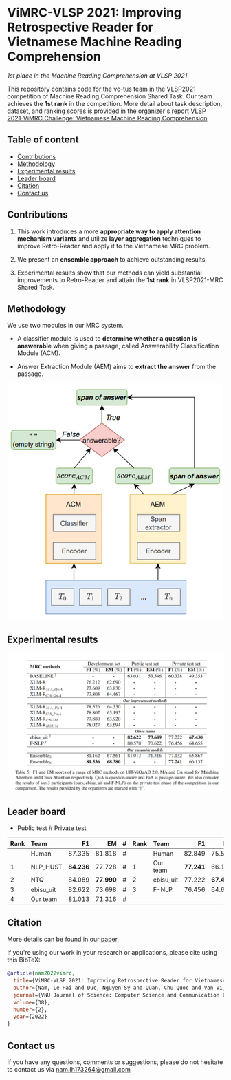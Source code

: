 # ViMRC-VLSP 2021: Improving Retrospective Reader for Vietnamese Machine Reading Comprehension
*1st place in the Machine Reading Comprehension at VLSP 2021*

This repository contains code for the vc-tus team in the [VLSP2021](https://vlsp.org.vn/vlsp2021) competition of Machine Reading Comprehension Shared Task. Our team achieves the **1st rank** in the competition. More detail about task description, dataset, and ranking scores is provided in the organizer's report [VLSP 2021-ViMRC Challenge: Vietnamese Machine Reading Comprehension](https://jcsce.vnu.edu.vn/index.php/jcsce/article/view/340). 

## Table of content
- [Contributions](#contributions)
- [Methodology](#methodology)
- [Experimental results](#experiment-results)
- [Leader board](#leader-board)
- [Citation](#citation)
- [Contact us](#contact-us)

## Contributions

1. This work introduces a more **appropriate way to apply attention mechanism variants** and utilize **layer aggregation** techniques to improve Retro-Reader and apply it to the Vietnamese MRC problem.

2. We present an **ensemble approach** to achieve outstanding results.

3. Experimental results show that our methods can yield substantial improvements to Retro-Reader and attain the **1st rank** in VLSP2021-MRC Shared Task.

## Methodology

We use two modules in our MRC system. 

- A classifier module is used to **determine whether a question is answerable** when giving a passage, called Answerability Classification Module (ACM).

- Answer Extraction Module (AEM) aims to **extract the answer** from the passage.

<p align="center">
  <img src="./asset/overview_approach.PNG" width="500px" alt="Overview approach">
</p>

## Experimental results

<p align="center">
  <img src="./asset/mrc_result.png" width="800px" alt="Result">
</p>

## Leader board

* Public test # Private test

|  Rank       | Team        | F1           | EM           | # |  Rank       | Team        | F1           | EM           |
|:------------|:------------|-------------:|-------------:|--:|:------------|:------------|-------------:|-------------:|
|             | Human       | 87.335       | 81.818       | # |             | Human       | 82.849       | 75.500       | 
| 1           | NLP_HUST    | **84.236**   | 77.728       | # | 1           | Our team    | **77.241**   | 66.137       |
| 2           | NTQ         | 84.089       | **77.990**   | # | 2           | ebisu_uit   | 77.222       | **67.430**   |
| 3           | ebisu_uit   | 82.622       | 73.698       | # | 3           | F-NLP       | 76.456       | 64.655       |
| 4           | Our team    | 81.013       | 71.316       | # | | | |

## Citation
More details can be found in our [paper](https://jcsce.vnu.edu.vn/index.php/jcsce/article/view/346).

If you're using our work in your research or applications, please cite using this BibTeX:
```bibtex
@article{nam2022vimrc,
  title={ViMRC-VLSP 2021: Improving Retrospective Reader for Vietnamese Machine Reading Comprehension},
  author={Nam, Le Hai and Duc, Nguyen Sy and Quan, Chu Quoc and Van Vi, Ngo},
  journal={VNU Journal of Science: Computer Science and Communication Engineering},
  volume={38},
  number={2},
  year={2022}
}
```

## Contact us
If you have any questions, comments or suggestions, please do not hesitate to contact us via nam.lh173264@gmail.com
